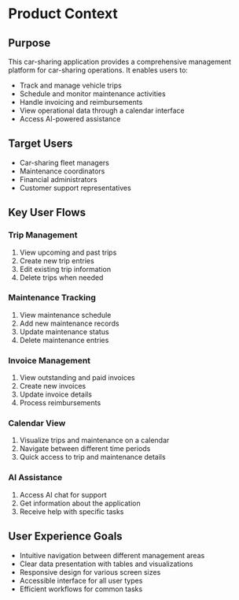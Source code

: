 # Product Context

## Purpose
This car-sharing application provides a comprehensive management platform for car-sharing operations. It enables users to:

- Track and manage vehicle trips
- Schedule and monitor maintenance activities
- Handle invoicing and reimbursements
- View operational data through a calendar interface
- Access AI-powered assistance

## Target Users
- Car-sharing fleet managers
- Maintenance coordinators
- Financial administrators
- Customer support representatives

## Key User Flows

### Trip Management
1. View upcoming and past trips
2. Create new trip entries
3. Edit existing trip information
4. Delete trips when needed

### Maintenance Tracking
1. View maintenance schedule
2. Add new maintenance records
3. Update maintenance status
4. Delete maintenance entries

### Invoice Management
1. View outstanding and paid invoices
2. Create new invoices
3. Update invoice details
4. Process reimbursements

### Calendar View
1. Visualize trips and maintenance on a calendar
2. Navigate between different time periods
3. Quick access to trip and maintenance details

### AI Assistance
1. Access AI chat for support
2. Get information about the application
3. Receive help with specific tasks

## User Experience Goals
- Intuitive navigation between different management areas
- Clear data presentation with tables and visualizations
- Responsive design for various screen sizes
- Accessible interface for all user types
- Efficient workflows for common tasks
